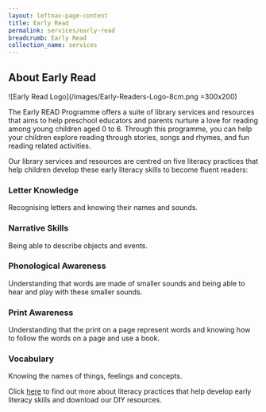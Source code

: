 ```yaml
---
layout: leftnav-page-content
title: Early Read
permalink: services/early-read
breadcrumb: Early Read
collection_name: services
---
```


## **About Early Read**

![Early Read Logo](/images/Early-Readers-Logo-8cm.png =300x200)

The Early READ Programme offers a suite of library services and resources that aims to help preschool educators and parents nurture a love for reading among young children aged 0 to 6. Through this programme, you can help your children explore reading through stories, songs and rhymes, and fun reading related activities.

Our library services and resources are centred on five literacy practices that help children develop these early literacy skills to become fluent readers:

### **Letter Knowledge**

Recognising letters and knowing their names and sounds.

### **Narrative Skills**

Being able to describe objects and events.

### **Phonological Awareness**

Understanding that words are made of smaller sounds and being able to hear and play with these smaller sounds.

### **Print Awareness**

Understanding that the print on a page represent words and knowing how to follow the words on a page and use a book.

### **Vocabulary**

Knowing the names of things, feelings and concepts.

Click [here](http://google.com) to find out more about literacy practices that help develop early literacy skills and download our DIY resources. 